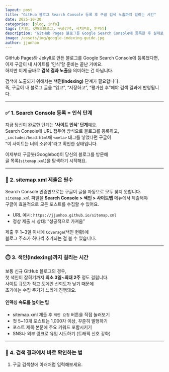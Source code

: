 ```yaml
---
layout: post
title: "GitHub 블로그 Search Console 등록 후 구글 검색 노출까지 걸리는 시간"
date: 2025-10-30
categories: [blog, info]
tags: [지킬, 깃허브블로그, 구글검색, 서치콘솔, 인덱싱]
description: "GitHub Pages 블로그를 Google Search Console에 등록한 후 실제로 검색 결과에 노출되기까지의 과정과 소요 시간을 정리했습니다."
image: /assets/img/google-indexing-guide.jpg
author: jjunhoo
---
```


GitHub Pages와 Jekyll로 만든 블로그를 Google Search Console에 등록했다면,  
이제 구글이 내 사이트를 ‘인식’할 준비는 끝난 거예요.  
하지만 이게 곧바로 **검색 결과 노출**을 의미하는 건 아닙니다.  

검색에 노출되기 위해서는 **색인(Indexing)** 단계가 필요합니다.  
즉, 구글이 내 블로그 글을 “읽고”, “저장하고”, “평가한 후”에야 검색 결과에 반영됩니다.

---

### ✅ 1. Search Console 등록 = 인식 단계
지금 당신이 완료한 단계는 **‘사이트 인식’ 단계**예요.  
Search Console에 URL 접두어 방식으로 블로그를 등록하고,  
`_includes/head.html`에 `<meta>` 태그를 넣었다면 구글이  
“이 사이트는 너의 소유야”라고 확인한 상태입니다.  

이제부터 구글봇(Googlebot)이 당신의 블로그를 방문해  
글 목록(`sitemap.xml`)을 탐색하기 시작해요.

---

### 🧭 2. sitemap.xml 제출은 필수
Search Console 인증만으로는 구글이 글을 자동으로 모두 찾지 못합니다.  
`sitemap.xml` 파일을 **Search Console > 색인 > 사이트맵** 메뉴에서 제출해야  
구글이 효율적으로 모든 포스트를 수집할 수 있어요.

- URL 예시: `https://jjunhoo.github.io/sitemap.xml`  
- 정상 제출 시 상태: “성공적으로 가져옴”  

제출 후 1~3일 이내에 `Coverage`(색인 현황)에  
블로그 주소가 하나씩 추가되는 걸 볼 수 있습니다.

---

### ⏱️ 3. 색인(Indexing)까지 걸리는 시간
보통 신규 GitHub 블로그의 경우,  
첫 색인이 잡히기까지 **최소 3일~최대 2주** 정도 걸립니다.  
사이트 규모가 작고 도메인 신뢰도가 낮기 때문에  
초기에는 수집 주기가 느리게 진행돼요.

#### 인덱싱 속도를 높이는 팁
- sitemap.xml 제출 후 `색인 요청` 버튼을 직접 눌러보기  
- 첫 5~10개 포스트는 1,000자 이상, 꾸준히 발행하기  
- 포스트 제목·본문에 주요 키워드 포함시키기  
- SNS나 외부 링크로 유입 시도하기 (트래픽 신호 강화)

---

### 🧩 4. 검색 결과에서 바로 확인하는 법
1. 구글 검색창에 아래처럼 입력해보세요.  

